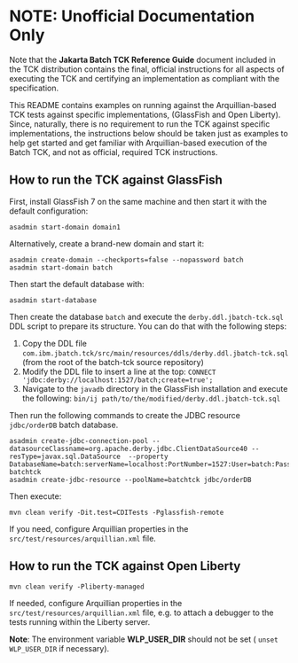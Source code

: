 <!--- 
Copyright (c) 2021-2024 Contributors to the Eclipse Foundation

See the NOTICE file distributed with this work for additional information regarding copyright 
ownership. Licensed under the Apache License, Version 2.0 (the "License"); 
you may not use this file except in compliance with the License. You may 
obtain a copy of the License at http://www.apache.org/licenses/LICENSE-2.0 
Unless required by applicable law or agreed to in writing, software distributed 
under the License is distributed on an "AS IS" BASIS, WITHOUT WARRANTIES 
OR CONDITIONS OF ANY KIND, either express or implied. See the License for 
the specific language governing permissions and limitations under the License. 
SPDX-License-Identifier: Apache-2.0
--->

# NOTE:  Unofficial Documentation Only

Note that the **Jakarta Batch TCK Reference Guide** document included in the TCK distribution contains the final, official instructions for all aspects of executing the TCK and certifying an implementation as compliant with the specification.

This README contains examples on running against the Arquillian-based TCK tests against specific implementations, (GlassFish and Open Liberty).  Since, naturally, there is no requirement to run the TCK against specific implementations, the instructions below should be taken just as examples to help get started and get familiar with Arquillian-based execution of the Batch TCK, and not as official, required TCK instructions.

## How to run the TCK against GlassFish

First, install GlassFish 7 on the same machine and then start it with the default configuration:

```
asadmin start-domain domain1
```

Alternatively, create a brand-new domain and start it:

```
asadmin create-domain --checkports=false --nopassword batch
asadmin start-domain batch
```

Then start the default database with:

```
asadmin start-database
```

Then create the database `batch` and execute the `derby.ddl.jbatch-tck.sql` DDL script to prepare its structure. 
You can do that with the following steps:

1. Copy the DDL file `com.ibm.jbatch.tck/src/main/resources/ddls/derby.ddl.jbatch-tck.sql` (from the root of the batch-tck source repository)
2. Modify the DDL file to insert a line at the top: `CONNECT 'jdbc:derby://localhost:1527/batch;create=true';`
3. Navigate to the `javadb` directory in the GlassFish installation and execute the following: `bin/ij path/to/the/modified/derby.ddl.jbatch-tck.sql`

Then run the following commands to create the JDBC resource `jdbc/orderDB` batch database.

```
asadmin create-jdbc-connection-pool --datasourceClassname=org.apache.derby.jdbc.ClientDataSource40 --resType=javax.sql.DataSource  --property DatabaseName=batch:serverName=localhost:PortNumber=1527:User=batch:Password=batch batchtck
asadmin create-jdbc-resource --poolName=batchtck jdbc/orderDB
```

Then execute:

```
mvn clean verify -Dit.test=CDITests -Pglassfish-remote
```

If you need, configure Arquillian properties in the `src/test/resources/arquillian.xml` file.

## How to run the TCK against Open Liberty

```
mvn clean verify -Pliberty-managed  
```
If needed, configure Arquillian properties in the `src/test/resources/arquillian.xml` file, e.g. to attach a debugger to the tests running within the Liberty server.

**Note**: The environment variable **WLP_USER_DIR** should not be set ( `unset WLP_USER_DIR` if necessary). 
